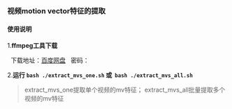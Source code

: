 ### 视频motion vector特征的提取

#### 使用说明 

1.**ffmpeg工具下载**

   下载地址：[百度网盘](www.baidu.com)   密码：

2.**运行 `bash ./extract_mvs_one.sh` 或  `bash ./extract_mvs_all.sh`**

> extract_mvs_one提取单个视频的mv特征； extract_mvs_all批量提取多个视频的mv特征
